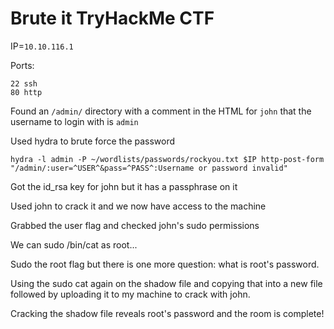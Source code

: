 # Brute it TryHackMe CTF

IP=`10.10.116.1`

Ports:
```
22 ssh
80 http
```
Found an `/admin/` directory with a comment in the HTML for `john` that the username to login with is `admin`

Used hydra to brute force the password

`hydra -l admin -P ~/wordlists/passwords/rockyou.txt $IP http-post-form "/admin/:user=^USER^&pass=^PASS^:Username or password invalid"`

Got the id_rsa key for john but it has a passphrase on it

Used john to crack it and we now have access to the machine

Grabbed the user flag and checked john's sudo permissions

We can sudo /bin/cat as root... 

Sudo the root flag but there is one more question: what is root's password.

Using the sudo cat again on the shadow file and copying that into a new file followed by uploading it to my machine to crack with john.

Cracking the shadow file reveals root's password and the room is complete!
